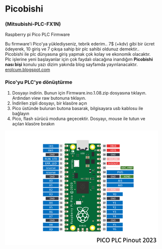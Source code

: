 # Picobishi
### (Mitsubishi-PLC-FX1N)
 Raspberry pi Pico PLC Firmware

Bu firmware'i Pico'ya yüklediyseniz, tebrik ederim.. 7$ (+kdv) gibi bir ücret ödeyerek, 10 giriş ve 7 çıkışa sahip bir plc sahibi oldunuz demektir.. Picobishi ile plc dünyasına giriş yapmak çok kolay ve ekonomik olacaktır. Plc işlerine yeni başlayanlar için çok faydalı olacağına inandığım **Picobishi nası bişi** konulu yazı dizim yakında blog sayfamda yayınlanacaktır.<br>
[erolcum.blogspot.com](https://erolcum.blogspot.com)

### Pico'yu PLC'ye dönüştürme
1. Dosyayı indirin. Bunun için Firmware.ino.1.08.zip dosyasına tıklayın. Ardından view raw butonuna tıklayın.
2. İndirilen zipli dosyayı, bir klasöre açın
3. Pico üstünde bulunan butona basarak, bilgisayara usb kablosu ile bağlayın
4. Pico, flash sürücü moduna geçecektir. Dosyayı, mouse ile tutun ve açılan klasöre bırakın
   
![Picobishi_PLC_Pinout_2023](https://github.com/erolcum/Picobishi/blob/main/my%20files/Pico_PLC_Pinout_2023.png)
 
